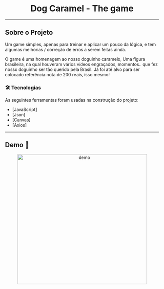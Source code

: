 <h1 style="text-align: center; font-weight: bold;">Dog Caramel - The game</h1>


---

## Sobre o Projeto


Um game simples, apenas para treinar e aplicar um pouco da lógica, e tem algumas melhorias / correção de erros a serem feitas ainda.

O game é uma homenagem ao nosso doguinho caramelo, Uma figura brasileira, na qual houveram vários vídeos engraçados, momentos.. que fez nosso doguinho ser tão querido pela Brasil.  Já foi até alvo para ser colocado referência nota de 200 reais, isso mesmo!



### 🛠 Tecnologias

As seguintes ferramentas foram usadas na construção do projeto:

- [JavaScript]
- [Json]
- [Canvas]
- [Axios]

---

## Demo 📸

<div align="center" >
  <img src="./Dog Caramel/gifcaramel" alt="demo" height="425">
</div>


